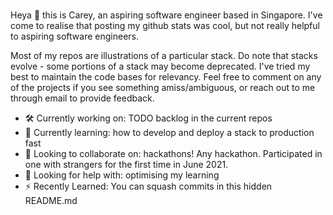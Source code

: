 ### <WIP> 
Heya 👋 this is Carey, an aspiring software engineer based in Singapore. I've come to realise that posting my github stats was cool, but not really helpful to aspiring software engineers.

Most of my repos are illustrations of a particular stack. Do note that stacks evolve - some portions of a stack may become deprecated. I've tried my best to maintain the code bases for relevancy. Feel free to comment on any of the projects if you see something amiss/ambiguous, or reach out to me through email to provide feedback.

- 🛠️ Currently working on: TODO backlog in the current repos
- 🌱 Currently learning: how to develop and deploy a stack to production fast 
- 👯 Looking to collaborate on: hackathons! Any hackathon. Participated in one with strangers for the first time in June 2021.
- 🤔 Looking for help with: optimising my learning
-  ⚡  Recently Learned: You can squash commits in this hidden README.md
   
<!--


- �🛠️ I’m currently working on ...
- 🌱 I’m currently learning ...
- 👯 I’m looking to collaborate on ...
- 🤔 I’m looking for help with ...
- 💬 Ask me about ...
- 📫 How to reach me: ...
- 😄 Pronouns: ...
- ⚡ Fun fact: ...
-->

